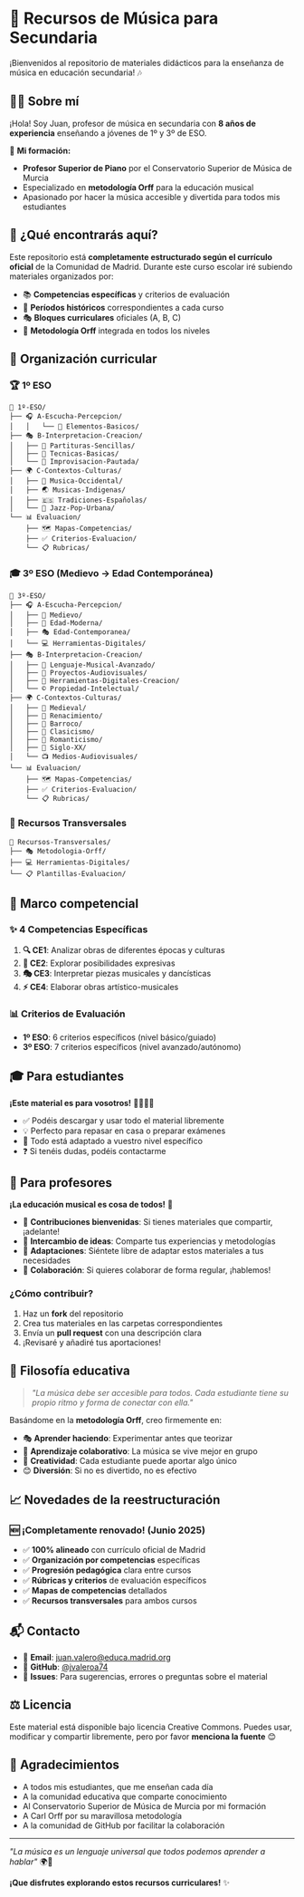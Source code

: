 # 🎵 Recursos de Música para Secundaria

¡Bienvenidos al repositorio de materiales didácticos para la enseñanza de música en educación secundaria! 🎶

## 👨‍🏫 Sobre mí

¡Hola! Soy Juan, profesor de música en secundaria con **8 años de experiencia** enseñando a jóvenes de 1º y 3º de ESO. 

🎹 **Mi formación:**
- **Profesor Superior de Piano** por el Conservatorio Superior de Música de Murcia
- Especializado en **metodología Orff** para la educación musical
- Apasionado por hacer la música accesible y divertida para todos mis estudiantes

## 🎯 ¿Qué encontrarás aquí?

Este repositorio está **completamente estructurado según el currículo oficial** de la Comunidad de Madrid. Durante este curso escolar iré subiendo materiales organizados por:

- 📚 **Competencias específicas** y criterios de evaluación
- 📅 **Períodos históricos** correspondientes a cada curso
- 🎭 **Bloques curriculares** oficiales (A, B, C)
- 🎵 **Metodología Orff** integrada en todos los niveles

## 📁 Organización curricular

### 🏆 **1º ESO** 
```
📂 1º-ESO/
├── 🎧 A-Escucha-Percepcion/
│   │   └── 🎵 Elementos-Basicos/
├── 🎭 B-Interpretacion-Creacion/
│   ├── 📜 Partituras-Sencillas/
│   ├── 🎹 Tecnicas-Basicas/
│   └── 🎨 Improvisacion-Pautada/
├── 🌍 C-Contextos-Culturas/
│   ├── 🎼 Musica-Occidental/
│   ├── 🌏 Musicas-Indigenas/
│   ├── 🇪🇸 Tradiciones-Españolas/
│   └── 🎷 Jazz-Pop-Urbana/
└── 📊 Evaluacion/
    ├── 🗺️ Mapas-Competencias/
    ├── ✅ Criterios-Evaluacion/
    └── 📋 Rubricas/
```

### 🎓 **3º ESO** (Medievo → Edad Contemporánea)
```
📂 3º-ESO/
├── 🎧 A-Escucha-Percepcion/
│   ├── 🏰 Medievo/
│   ├── 🎨 Edad-Moderna/
│   ├── 🎭 Edad-Contemporanea/
│   └── 💻 Herramientas-Digitales/
├── 🎭 B-Interpretacion-Creacion/
│   ├── 🎼 Lenguaje-Musical-Avanzado/
│   ├── 🎥 Proyectos-Audiovisuales/
│   ├── 🔧 Herramientas-Digitales-Creacion/
│   └── ©️ Propiedad-Intelectual/
├── 🌍 C-Contextos-Culturas/
│   ├── 🏰 Medieval/
│   ├── 🎨 Renacimiento/
│   ├── 🎻 Barroco/
│   ├── 🎹 Clasicismo/
│   ├── 🌹 Romanticismo/
│   ├── 🔮 Siglo-XX/
│   └── 📺 Medios-Audiovisuales/
└── 📊 Evaluacion/
    ├── 🗺️ Mapas-Competencias/
    ├── ✅ Criterios-Evaluacion/
    └── 📋 Rubricas/
```

### 🔄 **Recursos Transversales**
```
📂 Recursos-Transversales/
├── 🎭 Metodologia-Orff/
├── 💻 Herramientas-Digitales/
└── 📋 Plantillas-Evaluacion/
```

## 🎯 Marco competencial

### ✨ **4 Competencias Específicas**
1. **🔍 CE1**: Analizar obras de diferentes épocas y culturas
2. **🎨 CE2**: Explorar posibilidades expresivas  
3. **🎭 CE3**: Interpretar piezas musicales y dancísticas
4. **⚡ CE4**: Elaborar obras artístico-musicales

### 📊 **Criterios de Evaluación**
- **1º ESO**: 6 criterios específicos (nivel básico/guiado)
- **3º ESO**: 7 criterios específicos (nivel avanzado/autónomo)

## 🎓 Para estudiantes

**¡Este material es para vosotros!** 👨‍🎓👩‍🎓

- ✅ Podéis descargar y usar todo el material libremente
- 💡 Perfecto para repasar en casa o preparar exámenes
- 🎯 Todo está adaptado a vuestro nivel específico
- ❓ Si tenéis dudas, podéis contactarme

## 👥 Para profesores

**¡La educación musical es cosa de todos!** 🤝

- 🔄 **Contribuciones bienvenidas**: Si tienes materiales que compartir, ¡adelante!
- 💬 **Intercambio de ideas**: Comparte tus experiencias y metodologías
- 🎯 **Adaptaciones**: Siéntete libre de adaptar estos materiales a tus necesidades
- 📧 **Colaboración**: Si quieres colaborar de forma regular, ¡hablemos!

### ¿Cómo contribuir?
1. Haz un **fork** del repositorio
2. Crea tus materiales en las carpetas correspondientes
3. Envía un **pull request** con una descripción clara
4. ¡Revisaré y añadiré tus aportaciones!

## 🎵 Filosofía educativa

> *"La música debe ser accesible para todos. Cada estudiante tiene su propio ritmo y forma de conectar con ella."*

Basándome en la **metodología Orff**, creo firmemente en:
- 🎭 **Aprender haciendo**: Experimentar antes que teorizar
- 🤝 **Aprendizaje colaborativo**: La música se vive mejor en grupo
- 🎨 **Creatividad**: Cada estudiante puede aportar algo único
- 😊 **Diversión**: Si no es divertido, no es efectivo

## 📈 Novedades de la reestructuración

### 🆕 **¡Completamente renovado!** (Junio 2025)
- ✅ **100% alineado** con currículo oficial de Madrid
- ✅ **Organización por competencias** específicas
- ✅ **Progresión pedagógica** clara entre cursos
- ✅ **Rúbricas y criterios** de evaluación específicos
- ✅ **Mapas de competencias** detallados
- ✅ **Recursos transversales** para ambos cursos

## 📬 Contacto

- 💌 **Email**: juan.valero@educa.madrid.org
- 🐙 **GitHub**: [@jvaleroa74](https://github.com/jvaleroa74)
- 💬 **Issues**: Para sugerencias, errores o preguntas sobre el material

## ⚖️ Licencia

Este material está disponible bajo licencia Creative Commons. Puedes usar, modificar y compartir libremente, pero por favor **menciona la fuente** 😊

## 🙏 Agradecimientos

- A todos mis estudiantes, que me enseñan cada día
- A la comunidad educativa que comparte conocimiento
- Al Conservatorio Superior de Música de Murcia por mi formación
- A Carl Orff por su maravillosa metodología
- A la comunidad de GitHub por facilitar la colaboración

---

*"La música es un lenguaje universal que todos podemos aprender a hablar"* 🌍🎵

**¡Que disfrutes explorando estos recursos curriculares!** ✨
